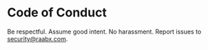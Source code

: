 # Code of Conduct
Be respectful. Assume good intent. No harassment. Report issues to security@raabx.com.
